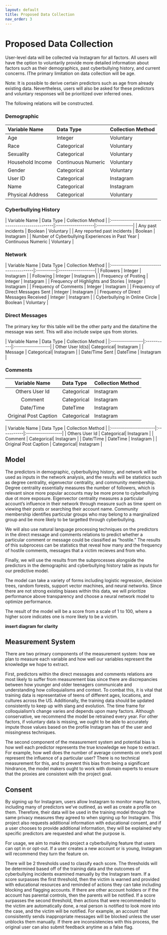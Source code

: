 ```yaml
---
layout: default
title: Proposed Data Collection 
nav_order: 3
---
```


# Proposed Data Collection 

User-level data will be collected via Instagram for all factors. All users will have the option to voluntarily provide more detailed information about factors such as their demographics, past cyberbullying history, and current concerns. IThe primary limitation on data collection will be age.

Note: It is possible to derive certain predictors such as age from already existing data. Nevertheless, users will also be asked for these predictors and voluntary responses will be prioritized over inferred ones. 

The following relations will be constructed. 

### Demographic
<div class="code-example" markdown="1">

| Variable Name    | Data Type           | Collection Method |
|:-----------------|:--------------------|:------------------|
| Age              | Integer             | Voluntary         |
| Race             | Categorical         | Voluntary         |
| Sexuality        | Categorical         | Voluntary         |
| Household Income | Continuous Numeric  | Voluntary         |
| Gender           | Categorical         | Voluntary         |
| User ID          | Categorical         | Instagram         |
| Name             | Categorical         | Instagram         |
| Physical Address | Categorical         | Voluntary         |

</div>

### Cyberbullying History
<div class="code-example" markdown="1">
| Variable Name                                    | Data Type          | Collection Method |
|:-------------------------------------------------|:-------------------|:------------------|
| Any past incidents                               | Boolean            | Voluntary         |
| Any reported past incidents                      | Boolean            | Instagram         |
| Number of Cyberbullying Experiences in Past Year | Continuous Numeric | Voluntary         |

</div>


### Network
<div class="code-example" markdown="1">
| Variable Name                          | Data Type | Collection Method |
|:---------------------------------------|:----------|:------------------|
| Followers                              | Integer   | Instagram         |
| Following                              | Integer   | Instagram         |
| Frequency of Posting                   | Integer   | Instagram         |
| Frequency of Highlights and Stories    | Integer   | Instagram         |
| Frequency of Comments                  | Integer   | Instagram         |
| Frequency of Direct Messages Sent      | Integer   | Instagram         |
| Frequency of Direct Messages Received  | Integer   | Instagram         |
| Cyberbullying in Online Circle         | Boolean   | Voluntary         |
</div>

### Direct Messages
The primary key for this table will be the other party and the data/time the message was sent. This will also include swipe ups from stories. 
<div class="code-example" markdown="1">
| Variable Name   | Data Type  | Collection Method |
|:----------------|:-----------|:------------------|
| Other User Id(s)| Categorical| Instagram         |
| Message         | Categorical| Instagram         |
| Date/Time Sent  | DateTime   | Instagram         |
</div>

### Comments 
| Variable Name          | Data Type   | Collection Method |
|:----------------------:|:-----------|:------------------|
| Others User Id         | Categorical | Instagram         |
| Comment                | Categorical | Instagram         |
| Date/Time              | DateTime    | Instagram         |
| Original Post Caption  | Categorical | Instagram         |

<div class="code-example" markdown="1">
| Variable Name         | Data Type  | Collection Method |
|:----------------------|:-----------|:------------------|
| Others User Id        | Categorical| Instagram         |
| Comment               | Categorical| Instagram         |
| Date/Time             | DateTime   | Instagram         |
| Original Post Caption | Categorical| Instagram         |
</div>


## Model 
The predictors in demographic, cyberbullying history, and network will be used as inputs in the network analysis, and the results will be statistics such as degree centrality, eigenvector centrality, and community membership. Degree centrality essentially measures the number of followers, which is relevant since more popular accounts may be more prone to cyberbullying due ot more exposure. Eigenvector centrality measures a particular account’s influence in their network through measure such as time spent on viewing their posts or searching their account name. Community membership identifies particular groups who may belong to a marginalized group and be more likely to be targetted through cyberbullying. 

We will also use natural language processing techniques on the predictors in the direct message and comments relations to predict whether a particular comment or message could be classified as “hostile.” The results of this subprocess can be statistics that reveal how many and the frequency of hostile comments, messages that a victim recieves and from who. 

Finally, we will use the results from the subprocesses alongside the predictors in the demographic and cyberbullying history table as inputs for our predictive model. 

The model can take a variety of forms including logistic regression, decision trees, random forests, support vector machines, and neural networks. Since there are not strong existing biases within this data, we will prioritize performance above transparency and choose a neural network model to optimize performance. 

The result of the model will be a score from a scale of 1 to 100, where a higher score indicates one is more likely to be a victim. 

**insert diagram for clarity** 

## Measurement System
There are two primary components of the measurement system: how we plan to measure each variable and how well our variables represent the knowledge we hope to extract. 

First, predictors within the direct messages and comments relations are most likely to suffer from measurement bias since there are discrepancies between how younger and older teenagers communicate and understanding how colloquialisms and context. To combat this, it is vital that training data is representative of teens of different ages, locations, and cultures across the US. Additionally, the training data should be updated consistently to keep up with slang and evolution. The time frame for colloquialism’s change varies and depends upon many factors. Although conservative, we recommend the model be retrained every year. For other factors, if voluntary data is missing, we ought to be able to accurately impute those values based on the profile Instagram has of the user and missingness techniques. 

The second component of the measurement system and potential bias is how well each predictor represents the true knowledge we hope to extract. For example, how well does the number of average comments on one’s post represent the influence of a particular user? There is no technical measurement for this, and to prevent this bias from being a significant hindrance, the model makers ought to work with domain experts to ensure that the proxies are consistent with the project goal. 

## Consent 
By signing up for Instagram, users allow Instagram to monitor many factors, including many of predictors we’ve outlined, as well as create a profile on them. Therefore, their data will be used in the training model through the same privacy measures they agreed to when signing up for Instagram. This project also requests additional information with educational consent, and if a user chooses to provide additional information, they will be explained why specific predictors are requested and what the purpose is. 

For usage, we aim to make this project a cyberbullying feature that users can opt in or opt-out. If a user creates a new account or is young, Instagram will recommend they turn the feature on. 



There will be 2 thresholds used to classify each score. The thresholds will be determined based off of the training data and the outcomes of cyberbullying incidents examined manually by the Instagram team. If a score surpasses the first threshold, then the victim is warned and provided with educational resources and reminded of actions they can take including blocking and flagging accounts. If there are other account holders or if the account has parental controls, then the parents will be notified. If a score surpasses the second threshold, then actions that were recommended to the victim are automatically done, a real person is notified to look more into the case, and the victim will be notified. For example, an account that consisitently sends inappropriate messages will be blocked unless the user unblocks them manually. If there are inconsistencies with this process, the original user can also submit feedback anytime as a false flag. 
